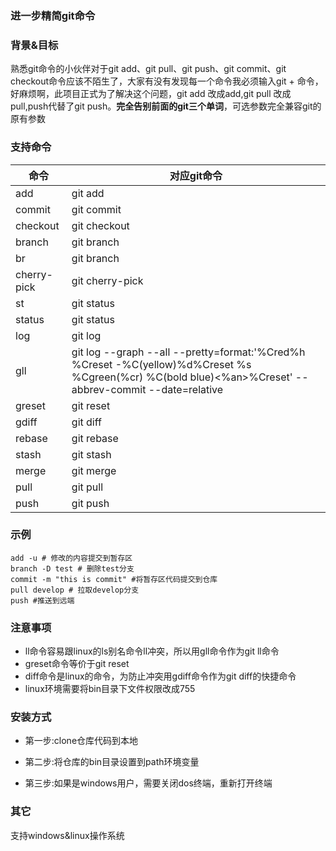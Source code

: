 ### 进一步精简git命令

### 背景&目标

熟悉git命令的小伙伴对于git add、git pull、git push、git commit、git checkout命令应该不陌生了，大家有没有发现每一个命令我必须输入git + 命令，好麻烦啊，此项目正式为了解决这个问题，git add 改成add,git pull 改成 pull,push代替了git push。**完全告别前面的git三个单词**，可选参数完全兼容git的原有参数


### 支持命令

| 命令 | 对应git命令 |
| ------- | ------- |
|    add     | git add        |
|    commit     | git commit        |
|    checkout     | git checkout        |
|    branch     | git branch        |
|    br     | git branch        |
|    cherry-pick     | git cherry-pick        |
|    st     | git status        |
|    status     | git status        |
|    log     | git log        |
|    gll     | git log --graph --all --pretty=format:'%Cred%h %Creset -%C(yellow)%d%Creset %s %Cgreen(%cr) %C(bold blue)<%an>%Creset' --abbrev-commit --date=relative        |
|    greset     | git reset        |
|    gdiff     | git diff        |
|    rebase     | git rebase        |
|    stash     | git stash        |
|    merge     | git merge        |
|    pull     | git pull        |
|    push     | git push        |


### 示例
```
add -u # 修改的内容提交到暂存区
branch -D test # 删除test分支
commit -m "this is commit" #将暂存区代码提交到仓库
pull develop # 拉取develop分支
push #推送到远端
```

### 注意事项
- ll命令容易跟linux的ls别名命令ll冲突，所以用gll命令作为git ll命令
- greset命令等价于git reset
- diff命令是linux的命令，为防止冲突用gdiff命令作为git diff的快捷命令
- linux环境需要将bin目录下文件权限改成755

### 安装方式

- 第一步:clone仓库代码到本地
- 第二步:将仓库的bin目录设置到path环境变量

- 第三步:如果是windows用户，需要关闭dos终端，重新打开终端

### 其它
支持windows&linux操作系统
